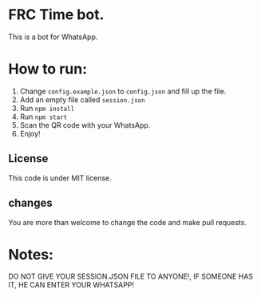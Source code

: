 # FRC Time bot.
This is a bot for WhatsApp.
# How to run:
1. Change `config.example.json` to `config.json` and fill up the file.
2. Add an empty file called `session.json`
2. Run `npm install`
3. Run `npm start`
4. Scan the QR code with your WhatsApp.
5. Enjoy!

## License 
This code is under MIT license.



## changes
You are more than welcome to change the code and make pull requests.

# Notes:
DO NOT GIVE YOUR SESSION.JSON FILE TO ANYONE!, IF SOMEONE HAS IT, HE CAN ENTER YOUR WHATSAPP!
